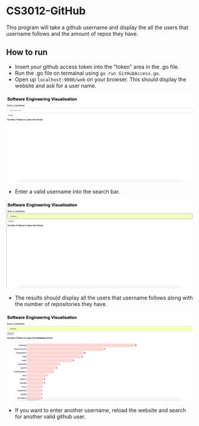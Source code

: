 # CS3012-GitHub
This program will take a github username and display the all the users that username follows and the amount of repos they have.

## How to run 
- Insert your github access token into the "token" area in the .go file. 
- Run the .go file on termainal using `go run GitHubAccess.go`. 
- Open up `localhost:9000/web` on your browser. This should display the website and ask for a user name.

![Starting page](https://github.com/irenetony/CS3012-GitHub/raw/master/Screenshots/Start.png) 

- Enter a valid username into the search bar.

![Search](https://github.com/irenetony/CS3012-GitHub/raw/master/Screenshots/Search.png) 

- The results should display all the users that username follows along with the number of repositories they have.

![Results](https://github.com/irenetony/CS3012-GitHub/raw/master/Screenshots/Result.png) 

- If you want to enter another username, reload the website and search for another valid github user.